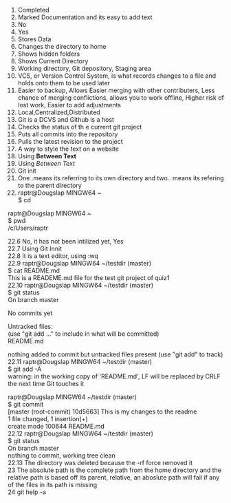 1. Completed
2. Marked Documentation and its easy to add text
3. No  
4. Yes
5. Stores Data
6. Changes the directory to home
7. Shows hidden folders
8. Shows Current Directory
9. Working directory, Git depository, Staging area
10. VCS, or Version Control System, is what records changes to a file and holds onto them to be used later
11. Easier to backup, Allows Easier merging with other contributers, Less chance of merging conflictions, allows you to work offline, Higher risk of lost work, Easier to add adjustments
12. Local,Centralized,Distributed
13. Git is a DCVS and Github is a host
14. Checks the status of th e current git project
15. Puts all commits into the repository
16. Pulls the latest revision to the project
17. A way to style the text on a website
18. Using **Between Text**
19. Using *Between Text*
20. Git init
21. One .means its referring to its own directory and two.. means its refering to the parent directory
22. raptr@Dougslap MINGW64 ~  
$ cd  

raptr@Dougslap MINGW64 ~  
$ pwd  
/c/Users/raptr  

22.6 No, it has not been intilized yet, Yes  
22.7 Using Git Innit  
22.8 It is a text editor, using :wq  
22.9 raptr@Dougslap MINGW64 ~/testdir (master)  
$ cat README.md  
This is a READEME.md file for the test git project of quiz1  
22.10 raptr@Dougslap MINGW64 ~/testdir (master)  
$ git status  
On branch master  

No commits yet  

Untracked files:  
  (use "git add <file>..." to include in what will be committed)  
        README.md  

nothing added to commit but untracked files present (use "git add" to track)  
22.11 raptr@Dougslap MINGW64 ~/testdir (master)  
$ git add -A  
warning: in the working copy of 'README.md', LF will be replaced by CRLF the next time Git touches it  

raptr@Dougslap MINGW64 ~/testdir (master)  
$ git commit  
[master (root-commit) 10d5663] This is my changes to the readme  
 1 file changed, 1 insertion(+)  
 create mode 100644 README.md  
 22.12 raptr@Dougslap MINGW64 ~/testdir (master)  
$ git status  
On branch master  
nothing to commit, working tree clean  
22.13 The directory was deleted because the -rf force removed it  
23 The absolute path is the complete path from the home directory and the relative path is based off its parent, relative, an aboslute path will fail if any of the files in its path is missing  
24 git help -a






